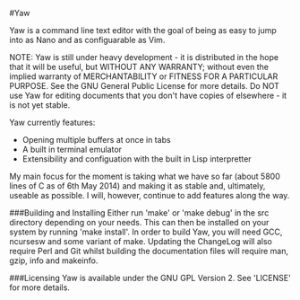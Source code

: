 #Yaw

Yaw is a command line text editor with the goal of being as easy to jump into as
Nano and as configuarable as Vim.

NOTE: Yaw is still under heavy development - it is distributed in the hope that
it will be useful, but WITHOUT ANY WARRANTY; without even the implied warranty
of MERCHANTABILITY or FITNESS FOR A PARTICULAR PURPOSE. See the GNU General
Public License for more details. Do NOT use Yaw for editing documents that you
don't have copies of elsewhere - it is not yet stable.

Yaw currently features:
- Opening multiple buffers at once in tabs
- A built in terminal emulator
- Extensibility and configuation with the built in Lisp interpretter

My main focus for the moment is taking what we have so far (about 5800 lines of
C as of 6th May 2014) and making it as stable and, ultimately, useable as
possible. I will, however, continue to add features along the way.


###Building and Installing
Either run 'make' or 'make debug' in the src directory depending on your needs.
This can then be installed on your system by running 'make install'. In order
to build Yaw, you will need GCC, ncursesw and some variant of make. Updating the
ChangeLog will also require Perl and Git whilst building the documentation
files will require man, gzip, info and makeinfo.


###Licensing
Yaw is available under the GNU GPL Version 2. See 'LICENSE' for more details.
